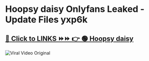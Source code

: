 
 # Hoopsy daisy Onlyfans Leaked - Update Files yxp6k

## <h2><a href="https://clipsfans.com/Hoopsy_daisy&ref=git">🔗 Click to LINKS ⏩⏩ 👉 🟢 Hoopsy daisy </a></h2>

<a href="https://clipsfans.com/Hoopsy_daisy&ref=git" rel="nofollow" data-target="animated-image.originalLink"><img src="https://i.ibb.co.com/xMMVF88/686577567.gif" alt="Viral Video Original" style="max-width: 100%; display: inline-block;" data-target="animated-image.originalImage"></a>

